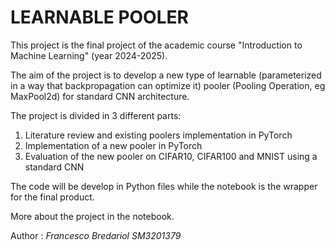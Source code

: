 # LEARNABLE POOLER

This project is the final project of the academic course "Introduction to Machine Learning" (year 2024-2025).

The aim of the project is to develop a new type of learnable (parameterized in a way that backpropagation can optimize it) pooler (Pooling Operation, eg MaxPool2d) for standard CNN architecture.

The project is divided in 3 different parts:

1. Literature review and existing poolers implementation in PyTorch
2. Implementation of a new pooler in PyTorch
3. Evaluation of the new pooler on CIFAR10, CIFAR100 and MNIST using a standard CNN

The code will be develop in Python files while the notebook is the wrapper for the final product.

More about the project in the notebook.

Author : *Francesco Bredariol SM3201379*
